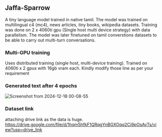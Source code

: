## Jaffa-Sparrow
A tiny language model trained in native tamil. The model was trained on multilingual c4 (mc4), news articles, tiny books, wikipedia datasets. Training was done on 2 x 4060ti gpu (Single host multi device strategy) with data parallelism. The model was later finetuned on tamil converstions datasets to be able to carry out multi-turn conversations.

### Multi-GPU training 
Uses distributed training (single host, multi-device training). Trained on 4060ti x 2 gpus with 16gb vram each. Kindly modify those line as per your requirement

### Generated text after 4 epochs
![Screenshot from 2024-12-18 00-08-55](https://github.com/user-attachments/assets/5435cd9e-4ea3-4fd3-9fc9-446678e2727d)

### Dataset link
attaching drive link as the data is huge.
https://drive.google.com/file/d/1hqm5hfkF1QRqgYnBGXOqq2Ci9pOsAvTs/view?usp=drive_link


